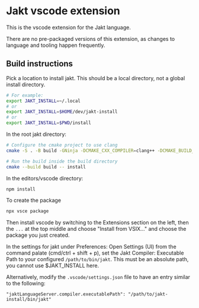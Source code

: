 # Jakt vscode extension

This is the vscode extension for the Jakt language.

There are no pre-packaged versions of this extension, as changes to language and tooling happen frequently.

## Build instructions

Pick a location to install jakt. This should be a local directory, not a global install directory.

```bash
# For example:
export JAKT_INSTALL=~/.local
# or
export JAKT_INSTALL=$HOME/dev/jakt-install
# or
export JAKT_INSTALL=$PWD/install
```

In the root jakt directory:

```bash
# Configure the cmake project to use clang
cmake -S . -B build -GNinja -DCMAKE_CXX_COMPILER=clang++ -DCMAKE_BUILD_TYPE=Release -DCMAKE_INSTALL_PREFIX=$JAKT_INSTALL

# Run the build inside the build directory
cmake --build build -- install
```

In the editors/vscode directory:

```bash
npm install
```

To create the package

```bash
npx vsce package
```

Then install vscode by switching to the Extensions section on the left, then the `...` at the top middle and choose "Install from VSIX..." and choose the package you just created.

In the settings for jakt under Preferences: Open Settings (UI) from the command palate (cmd/ctrl + shift + p), set the Jakt Compiler: Executable Path to your configured `/path/to/bin/jakt`. This must be an absolute path, you cannot use $JAKT_INSTALL here.

Alternatively, modify the `.vscode/settings.json` file to have an entry similar to the following:

```
"jaktLanguageServer.compiler.executablePath": "/path/to/jakt-install/bin/jakt"
```
